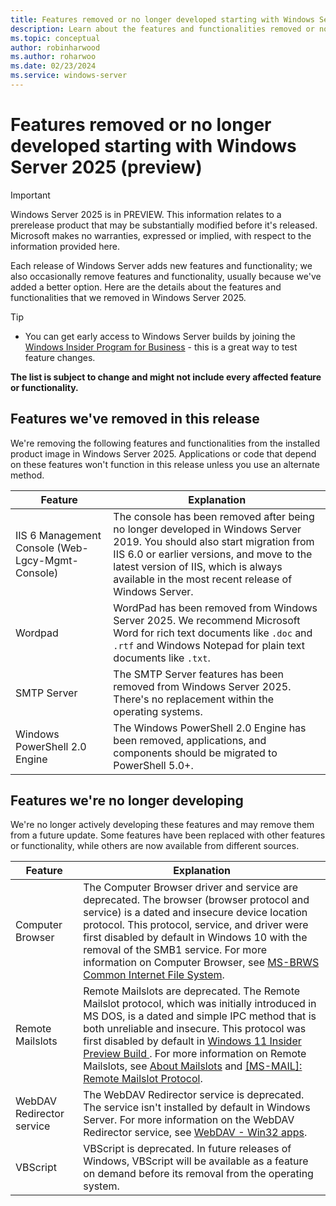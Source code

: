 ```yaml
---
title: Features removed or no longer developed starting with Windows Server 2025 (preview)
description: Learn about the features and functionalities removed or no longer developed starting with Windows Server 2025.
ms.topic: conceptual
author: robinharwood
ms.author: roharwoo
ms.date: 02/23/2024
ms.service: windows-server
---
```


# Features removed or no longer developed starting with Windows Server 2025 (preview)

> [!IMPORTANT]
> Windows Server 2025 is in PREVIEW. This information relates to a prerelease product that may be substantially modified before it's released. Microsoft makes no warranties, expressed or implied, with respect to the information provided here.

Each release of Windows Server adds new features and functionality; we also occasionally remove features and functionality, usually because we've added a better option. Here are the details about the features and functionalities that we removed in Windows Server 2025.

> [!TIP]
>
> - You can get early access to Windows Server builds by joining the [Windows Insider Program for Business](https://insider.windows.com/for-business) - this is a great way to test feature changes.

**The list is subject to change and might not include every affected feature or functionality.**

## Features we've removed in this release

We're removing the following features and functionalities from the installed product image in Windows Server 2025. Applications or code that depend on these features won't function in this release unless you use an alternate method.

| Feature | Explanation |
|--|--|
| IIS 6 Management Console (Web-Lgcy-Mgmt-Console) | The console has been removed after being no longer developed in Windows Server 2019. You should also start migration from IIS 6.0 or earlier versions, and move to the latest version of IIS, which is always available in the most recent release of Windows Server. |
| Wordpad | WordPad has been removed from Windows Server 2025. We recommend Microsoft Word for rich text documents like `.doc` and `.rtf` and Windows Notepad for plain text documents like `.txt`. |
| SMTP Server | The SMTP Server features has been removed from Windows Server 2025. There's no replacement within the operating systems. |
| Windows PowerShell 2.0 Engine | The Windows PowerShell 2.0 Engine has been removed, applications, and components should be migrated to PowerShell 5.0+. |

## Features we're no longer developing

We're no longer actively developing these features and may remove them from a future update. Some features have been replaced with other features or functionality, while others are now available from different sources.

| Feature | Explanation |
|--|--|
| Computer Browser | The Computer Browser driver and service are deprecated. The browser (browser protocol and service) is a dated and insecure device location protocol. This protocol, service, and driver were first disabled by default in Windows 10 with the removal of the SMB1 service. For more information on Computer Browser, see [MS-BRWS Common Internet File System](/openspecs/windows_protocols/ms-brws/3cfbad92-09b3-4abc-808f-c6f6347d5677). |
| Remote Mailslots | Remote Mailslots are deprecated. The Remote Mailslot protocol, which was initially introduced in MS DOS, is a dated and simple IPC method that is both unreliable and insecure. This protocol was first disabled by default in [Windows 11 Insider Preview Build ](https://blogs.windows.com/windows-insider/2023/03/08/announcing-windows-11-insider-preview-build-25314/). For more information on Remote Mailslots, see [About Mailslots](/windows/win32/ipc/about-mailslots) and [[MS-MAIL]: Remote Mailslot Protocol](/openspecs/windows_protocols/ms-mail/8ea19aa4-6e5a-4aed-b628-0b5cd75a1ab9).|
| WebDAV Redirector service | The WebDAV Redirector service is deprecated. The service isn't installed by default in Windows Server. For more information on the WebDAV Redirector service, see [WebDAV - Win32 apps](/windows/win32/webdav/webdav-portal). |
| VBScript | VBScript is deprecated. In future releases of Windows, VBScript will be available as a feature on demand before its removal from the operating system. |
